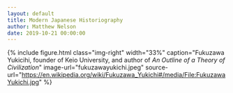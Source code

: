 ```yaml
---
layout: default
title: Modern Japanese Historiography
author: Matthew Nelson
date: 2019-10-21 00:00:00
---
```


{% include figure.html
  class="img-right"
  width="33%"
  caption="Fukuzawa Yukicihi, founder of Keio University, and author of _An Outline of a Theory of Civilization_"
  image-url="fukuzawayukichi.jpeg"
  source-url="https://en.wikipedia.org/wiki/Fukuzawa_Yukichi#/media/File:FukuzawaYukichi.jpg"
%} 
